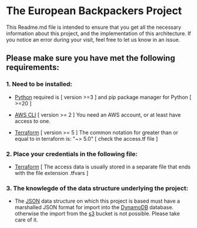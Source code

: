 # The European Backpackers Project
This Readme.md file is intended to ensure that you get all the necessary information about this project, and the implementation of this architecture. If you notice an error during your visit, feel free to let us know in an issue.

## Please make sure you have met the following requirements:

### 1. Need to be installed:

- [Python](https://www.python.org/downloads/) required is [ version >=3 ] and pip package manager for Python [ >=20 ]

- [AWS CLI](https://docs.aws.amazon.com/cli/latest/userguide/getting-started-install.html) [ version >= 2 ] You need an AWS account, or at least have access to one.

- [Terraform](https://developer.hashicorp.com/terraform/downloads) [ version >= 5 ] The common notation for greater than or equal to in terraform is: "~> 5.0" [ check the access.tf file ]

### 2. Place your credentials in the following file:

- [Terraform](https://github.com/jamigeo/European_Backpackers/tree/main/Terraform%20templates/credentials.txt) [ The access data is usually stored in a separate file that ends with the file extension .tfvars ]

### 3. The knowlegde of the data structure underlying the project:

- The [JSON](data_structure.json) data structure on which this project is based must have a marshalled JSON format for import into the [DynamoDB](https://github.com/jamigeo/European_Backpackers/tree/main/Terraform%20templates/dynamodb.tf) database. otherwise the import from the [s3](https://github.com/jamigeo/European_Backpackers/tree/main/Terraform%20templates/s3.tf) bucket is not possible. Please take care of it.


